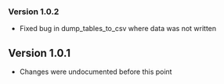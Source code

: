 ### Version 1.0.2
* Fixed bug in dump_tables_to_csv where data was not written

## Version 1.0.1
* Changes were undocumented before this point
